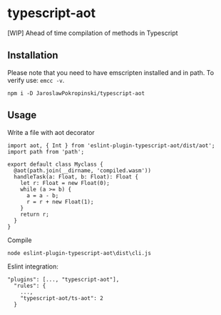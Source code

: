 # typescript-aot

[WIP] Ahead of time compilation of methods in Typescript

## Installation
Please note that you need to have emscripten installed and in path. To verify use: `emcc -v`.


```
npm i -D JaroslawPokropinski/typescript-aot
```

## Usage

Write a file with aot decorator

```
import aot, { Int } from 'eslint-plugin-typescript-aot/dist/aot';
import path from 'path';

export default class Myclass {
  @aot(path.join(__dirname, 'compiled.wasm'))
  handleTask(a: Float, b: Float): Float {
    let r: Float = new Float(0);
    while (a >= b) {
      a = a - b;
      r = r + new Float(1);
    }
    return r;
  }
}
```

Compile

```
node eslint-plugin-typescript-aot\dist\cli.js
```

Eslint integration:

```
"plugins": [..., "typescript-aot"],
  "rules": {
    ...,
    "typescript-aot/ts-aot": 2
  }
```
